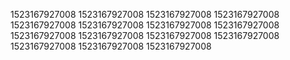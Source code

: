 1523167927008
1523167927008
1523167927008
1523167927008
1523167927008
1523167927008
1523167927008
1523167927008
1523167927008
1523167927008
1523167927008
1523167927008
1523167927008
1523167927008
1523167927008